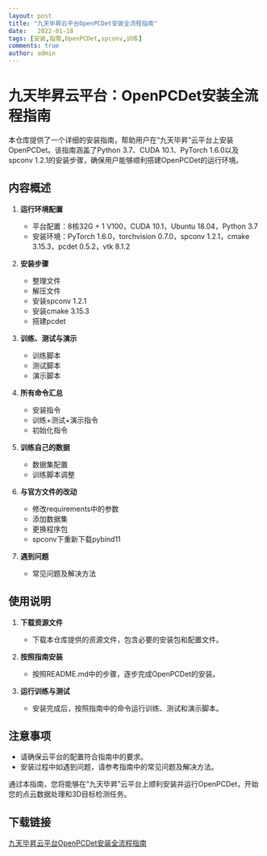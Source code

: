 ```yaml
---
layout: post
title: "九天毕昇云平台OpenPCDet安装全流程指南"
date:   2022-01-18
tags: [安装,指南,OpenPCDet,spconv,训练]
comments: true
author: admin
---
```

# 九天毕昇云平台：OpenPCDet安装全流程指南

本仓库提供了一个详细的安装指南，帮助用户在“九天毕昇”云平台上安装OpenPCDet。该指南涵盖了Python 3.7、CUDA 10.1、PyTorch 1.6.0以及spconv 1.2.1的安装步骤，确保用户能够顺利搭建OpenPCDet的运行环境。

## 内容概述

1. **运行环境配置**
   - 平台配置：8核32G + 1 V100，CUDA 10.1，Ubuntu 18.04，Python 3.7
   - 安装环境：PyTorch 1.6.0，torchvision 0.7.0，spconv 1.2.1，cmake 3.15.3，pcdet 0.5.2，vtk 8.1.2

2. **安装步骤**
   - 整理文件
   - 解压文件
   - 安装spconv 1.2.1
   - 安装cmake 3.15.3
   - 搭建pcdet

3. **训练、测试与演示**
   - 训练脚本
   - 测试脚本
   - 演示脚本

4. **所有命令汇总**
   - 安装指令
   - 训练+测试+演示指令
   - 初始化指令

5. **训练自己的数据**
   - 数据集配置
   - 训练脚本调整

6. **与官方文件的改动**
   - 修改requirements中的参数
   - 添加数据集
   - 更换程序包
   - spconv下重新下载pybind11

7. **遇到问题**
   - 常见问题及解决方法

## 使用说明

1. **下载资源文件**
   - 下载本仓库提供的资源文件，包含必要的安装包和配置文件。

2. **按照指南安装**
   - 按照README.md中的步骤，逐步完成OpenPCDet的安装。

3. **运行训练与测试**
   - 安装完成后，按照指南中的命令运行训练、测试和演示脚本。

## 注意事项

- 请确保云平台的配置符合指南中的要求。
- 安装过程中如遇到问题，请参考指南中的常见问题及解决方法。

通过本指南，您将能够在“九天毕昇”云平台上顺利安装并运行OpenPCDet，开始您的点云数据处理和3D目标检测任务。

## 下载链接

[九天毕昇云平台OpenPCDet安装全流程指南](https://pan.quark.cn/s/13c3fa5a955e)